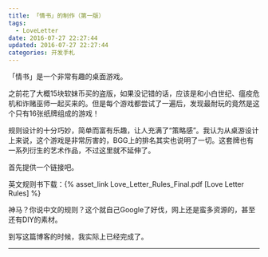 ```yaml
---
title: 「情书」的制作（第一版）
tags:
  - LoveLetter
date: 2016-07-27 22:27:44
updated: 2016-07-27 22:27:44
categories: 开发手札
---
```


「情书」是一个非常有趣的桌面游戏。

之前花了大概15块软妹币买的盗版，如果没记错的话，应该是和小白世纪、瘟疫危机和诈赌巫师一起买来的。但是每个游戏都尝试了一遍后，发现最耐玩的竟然是这个只有16张纸牌组成的游戏！

规则设计的十分巧妙，简单而富有乐趣，让人充满了“策略感”。我认为从桌游设计上来说，这个游戏是非常厉害的，BGG上的排名其实也说明了一切。这套牌也有一系列衍生的艺术作品，不过这里就不延伸了。

<!-- more -->

首先提供一个链接吧。

英文规则书下载：{% asset_link Love_Letter_Rules_Final.pdf [Love Letter Rules] %}

神马？你说中文的规则？这个就自己Google了好伐，网上还是蛮多资源的，甚至还有DIY的素材。

到写这篇博客的时候，我实际上已经完成了。

---